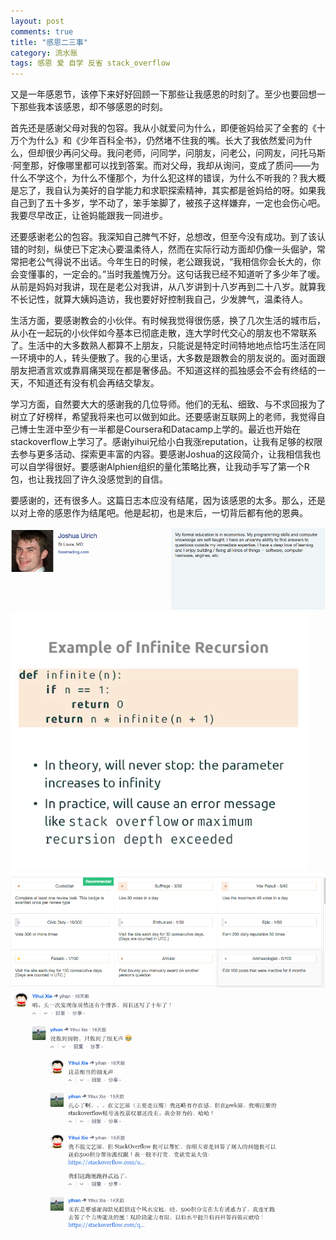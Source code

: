 ```yaml
---
layout: post
comments: true
title: "感恩二三事"
category: 流水账
tags: 感恩 爱 自学 反省 stack_overflow
---
```


又是一年感恩节，该停下来好好回顾一下那些让我感恩的时刻了。至少也要回想一下那些我本该感恩，却不够感恩的时刻。

首先还是感谢父母对我的包容。我从小就爱问为什么，即便爸妈给买了全套的《十万个为什么》和《少年百科全书》，仍然堵不住我的嘴。长大了我依然爱问为什么，但却很少再问父母。我问老师，问同学，问朋友，问老公，问网友，问托马斯·阿奎那，好像哪里都可以找到答案。而对父母，我却从询问，变成了质问——为什么不学这个，为什么不懂那个，为什么犯这样的错误，为什么不听我的？我大概是忘了，我自认为美好的自学能力和求职探索精神，其实都是爸妈给的呀。如果我自己到了五十多岁，学不动了，笨手笨脚了，被孩子这样嫌弃，一定也会伤心吧。我要尽早改正，让爸妈能跟我一同进步。

还要感谢老公的包容。我深知自己脾气不好，总想改，但至今没有成功。到了该认错的时刻，纵使已下定决心要温柔待人，然而在实际行动方面却仍像一头倔驴，常常把老公气得说不出话。今年生日的时候，老公跟我说，“我相信你会长大的，你会变懂事的，一定会的。”当时我羞愧万分。这句话我已经不知道听了多少年了嗳。从前是妈妈对我讲，现在是老公对我讲，从八岁讲到十八岁再到二十八岁。就算我不长记性，就算大姨妈造访，我也要好好控制我自己，少发脾气，温柔待人。

生活方面，要感谢教会的小伙伴。有时候我觉得很伤感，换了几次生活的城市后，从小在一起玩的小伙伴如今基本已彻底走散，连大学时代交心的朋友也不常联系了。生活中的大多数熟人都算不上朋友，只能说是特定时间特地地点恰巧生活在同一环境中的人，转头便散了。我的心里话，大多数是跟教会的朋友说的。面对面跟朋友把酒言欢或靠肩痛哭现在都是奢侈品。不知道这样的孤独感会不会有终结的一天，不知道还有没有机会再结交挚友。

学习方面，自然要大大的感谢我的几位导师。他们的无私、细致、与不求回报为了树立了好榜样，希望我将来也可以做到如此。还要感谢互联网上的老师，我觉得自己博士生涯中至少有一半都是Coursera和Datacamp上学的。最近也开始在stackoverflow上学习了。感谢yihui兄给小白我涨reputation，让我有足够的权限去参与更多活动、探索更丰富的内容。要感谢Joshua的这段简介，让我相信我也可以自学得很好。要感谢Alphien组织的量化策略比赛，让我动手写了第一个R包，也让我找回了许久没感觉到的自信。

要感谢的，还有很多人。这篇日志本应没有结尾，因为该感恩的太多。那么，还是以对上帝的感恩作为结尾吧。他是起初，也是末后，一切背后都有他的恩典。

![](/images/joshua_ulrich.png)
![](/images/stackoverflow.png)
![](/images/so_badges.png)
![](/images/so_first_answer.png)